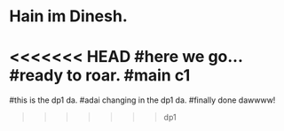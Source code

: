 # Hain im Dinesh.
<<<<<<< HEAD
#here we go...
#ready to roar.
#main c1
=======
#this is the dp1 da.
#adai changing in the dp1 da.
#finally done dawwww!
>>>>>>> dp1
